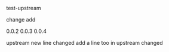 test-upstream



change
add

0.0.2
0.0.3
0.0.4


upstream new line changed
add a line too in upstream changed
